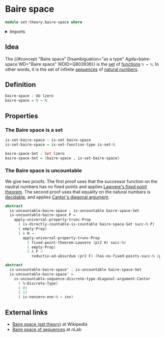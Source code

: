 # Baire space

```agda
module set-theory.baire-space where
```

<details><summary>Imports</summary>

```agda
open import elementary-number-theory.equality-natural-numbers
open import elementary-number-theory.natural-numbers

open import foundation.action-on-identifications-functions
open import foundation.dependent-pair-types
open import foundation.function-extensionality
open import foundation.function-types
open import foundation.lawveres-fixed-point-theorem
open import foundation.negation
open import foundation.propositional-truncations
open import foundation.sets
open import foundation.universe-levels

open import foundation-core.empty-types
open import foundation-core.identity-types
open import foundation-core.propositions

open import set-theory.cantors-diagonal-argument
open import set-theory.countable-sets
open import set-theory.uncountable-sets
```

</details>

## Idea

The
{{#concept "Baire space" Disambiguation="as a type" Agda=baire-space WD="Baire space" WDID=Q803936}}
is the [set](foundation-core.sets.md) of
[functions](foundation-core.function-types.md) `ℕ → ℕ`. In other words, it is
the set of infinite [sequences](foundation.sequences.md) of
[natural numbers](elementary-number-theory.natural-numbers.md).

## Definition

```agda
baire-space : UU lzero
baire-space = ℕ → ℕ
```

## Properties

### The Baire space is a set

```agda
is-set-baire-space : is-set baire-space
is-set-baire-space = is-set-function-type is-set-ℕ

baire-space-Set : Set lzero
baire-space-Set = (baire-space , is-set-baire-space)
```

### The Baire space is uncountable

We give two proofs. The first proof uses that the successor function on the
nautral numbers has no fixed points and applies
[Lawvere's fixed point theorem](foundation.lawveres-fixed-point-theorem). The
second proof uses that equality on the natural numbers is
[decidable](foundation.decidable-types.md), and applies
[Cantor's diagonal argument](set-theory.cantors-diagonal-argument.md).

```agda
abstract
  is-uncountable-baire-space : is-uncountable baire-space-Set
  is-uncountable-baire-space P =
    apply-universal-property-trunc-Prop
      ( is-directly-countable-is-countable baire-space-Set succ-ℕ P)
      ( empty-Prop)
      ( λ H →
        apply-universal-property-trunc-Prop
          ( fixed-point-theorem-Lawvere (pr2 H) succ-ℕ)
          ( empty-Prop)
          ( λ F →
            reductio-ad-absurdum (pr2 F) (has-no-fixed-points-succ-ℕ (pr1 F))))

abstract
  is-uncountable-baire-space' : is-uncountable baire-space-Set
  is-uncountable-baire-space' =
    is-uncountable-sequence-discrete-type-diagonal-argument-Cantor
      ( ℕ-Discrete-Type)
      ( 0)
      ( 1)
      ( is-nonzero-one-ℕ ∘ inv)
```

## External links

- [Baire space (set theory)](<https://en.wikipedia.org/wiki/Baire_space_(set_theory)>)
  at Wikipedia
- [Baire space of sequences](https://ncatlab.org/nlab/show/Baire+space+of+sequences)
  at $n$Lab
